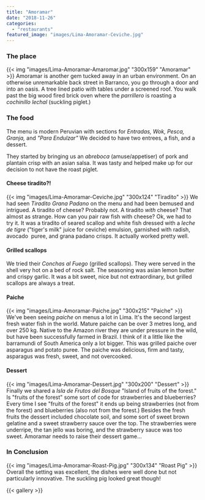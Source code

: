 ```yaml
---
title: "Amoramar"
date: "2018-11-26"
categories: 
  - "restaurants"
featured_image: "images/Lima-Amoramar-Ceviche.jpg"
---
```


### The place

{{< img "images/Lima-Amoramar-Amaromar.jpg" "300x159" "Amoramar" >}}
Amoramar is another gem tucked away in an urban environment. On an
otherwise unremarkable back street in Barranco, you go through a door
and into an oasis. A tree lined patio with tables under a screened
roof. You walk past the big wood fired brick oven where the
_parrillero_ is roasting a _cochinillo lechal_ (suckling piglet.)

### The food

The menu is modern Peruvian with sections for _Entradas, Wok, Pesca,
Granja,_ and _"Para Endulzar"_ We decided to have two entrees, a fish,
and a dessert.

They started by bringing us an _abreboca_ (amuse/appetiser) of pork
and plantain crisp with an asian salsa. It was tasty and helped make
up for our decision to not have the roast piglet.

#### Cheese tiradito?!

{{< img "images/Lima-Amoramar-Ceviche.jpg" "300x124" "Tiradito" >}}
We had seen _Tiradito Grana Padano_ on the menu and had been bemused
and intrigued. A tiradito of cheese? Probably not. A tiradito _with_
cheese? That almost as strange. How can you pair raw fish with cheese?
Ok, we had to try it. It was a tiradito of seared scallop and white
fish dressed with a _leche de tigre_ ("tiger's milk" juice for
ceviche) emulsion, garnished with radish, avocado  puree, and grana
padano crisps. It actually worked pretty well.

#### Grilled scallops

We tried their _Conchas al Fuego_ (grilled scallops). They were served
in the shell very hot on a bed of rock salt. The seasoning was asian
lemon butter and crispy garlic. It was a bit sweet, nice but not
extraordinary, but grilled scallops are always a treat.

#### Paiche

{{< img "images/Lima-Amoramar-Paiche.jpg" "300x215" "Paiche" >}}
We've been seeing _paiche_ on menus a lot in Lima. It's the second
largest fresh water fish in the world. Mature paiche can be over 3
metres long, and over 250 kg. Native to the Amazon river they are
under pressure in the wild, but have been successfully farmed in
Brazil. I think of it a little like the barramundi of South America
only a lot bigger. This was grilled paiche over asparagus and potato
puree. The paiche was delicious, firm and tasty, asparagus was fresh,
sweet, and not overcooked.

#### Dessert

{{< img "images/Lima-Amoramar-Dessert.jpg" "300x200" "Dessert" >}}
Finally we shared a _Isla de Frutos del Bosque_ "Island of fruits of
the forest." Is "fruits of the forest" some sort of code for
strawberries and blueberries? Every time I see "fruits of the forest"
it ends up being strawberries (not from the forest) and blueberries
(also not from the forest.) Besides the fresh fruits the dessert
included chocolate soil, and some sort of sweet brown gelatine and a
sweet strawberry sauce over the top. The strawberries were underripe,
the tan jello was boring, and the strawberry sauce was too
sweet. Amoramar needs to raise their dessert game...

### In Conclusion

{{< img "images/Lima-Amoramar-Roast-Pig.jpg" "300x134" "Roast Pig" >}}
Overall the setting was excellent, the dishes were well done but not
particularly innovative. The suckling pig looked great though!

{{< gallery >}}
